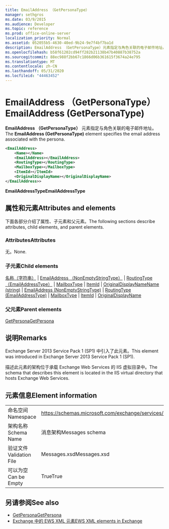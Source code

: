 ```yaml
---
title: EmailAddress （GetPersonaType）
manager: sethgros
ms.date: 03/9/2015
ms.audience: Developer
ms.topic: reference
ms.prod: office-online-server
localization_priority: Normal
ms.assetid: 052055b5-4630-40ed-9b24-9e7f4bf7ba1d
description: EmailAddress （GetPersonaType）元素指定与角色关联的电子邮件地址。
ms.openlocfilehash: b58f61202cd94ff282b21138b47b40887b38752a
ms.sourcegitcommit: 88ec988f2bb67c1866d06b361615f3674a24e795
ms.translationtype: MT
ms.contentlocale: zh-CN
ms.lasthandoff: 05/31/2020
ms.locfileid: "44463452"
---
```

# <a name="emailaddress-getpersonatype"></a><span data-ttu-id="6f242-103">EmailAddress （GetPersonaType）</span><span class="sxs-lookup"><span data-stu-id="6f242-103">EmailAddress (GetPersonaType)</span></span>

<span data-ttu-id="6f242-104">**EmailAddress （GetPersonaType）** 元素指定与角色关联的电子邮件地址。</span><span class="sxs-lookup"><span data-stu-id="6f242-104">The **EmailAddress (GetPersonaType)** element specifies the email address associated with the persona.</span></span> 
  
```XML
<EmailAddress>
    <Name></Name>
    <EmailAddress></EmailAddress>
    <RoutingType></RoutingType>
    <MailboxType></MailboxType>
    <ItemId></ItemId>
    <OriginalDisplayName></OriginalDisplayName>
</EmailAddress>>
```

 <span data-ttu-id="6f242-105">**EmailAddressType**</span><span class="sxs-lookup"><span data-stu-id="6f242-105">**EmailAddressType**</span></span>
## <a name="attributes-and-elements"></a><span data-ttu-id="6f242-106">属性和元素</span><span class="sxs-lookup"><span data-stu-id="6f242-106">Attributes and elements</span></span>

<span data-ttu-id="6f242-107">下面各部分介绍了属性、子元素和父元素。</span><span class="sxs-lookup"><span data-stu-id="6f242-107">The following sections describe attributes, child elements, and parent elements.</span></span>
  
### <a name="attributes"></a><span data-ttu-id="6f242-108">Attributes</span><span class="sxs-lookup"><span data-stu-id="6f242-108">Attributes</span></span>

<span data-ttu-id="6f242-109">无。</span><span class="sxs-lookup"><span data-stu-id="6f242-109">None.</span></span>
  
### <a name="child-elements"></a><span data-ttu-id="6f242-110">子元素</span><span class="sxs-lookup"><span data-stu-id="6f242-110">Child elements</span></span>

<span data-ttu-id="6f242-111">[名称（字符串）](name-string.md)  | [EmailAddress （NonEmptyStringType）](emailaddress-nonemptystringtype.md)  | [RoutingType （EmailAddressType）](routingtype-emailaddresstype.md)  | [MailboxType](mailboxtype.md)  | [ItemId](itemid.md)  | [OriginalDisplayName](originaldisplayname.md)</span><span class="sxs-lookup"><span data-stu-id="6f242-111">[Name (string)](name-string.md) | [EmailAddress (NonEmptyStringType)](emailaddress-nonemptystringtype.md) | [RoutingType (EmailAddressType)](routingtype-emailaddresstype.md) | [MailboxType](mailboxtype.md) | [ItemId](itemid.md) | [OriginalDisplayName](originaldisplayname.md)</span></span>
  
### <a name="parent-elements"></a><span data-ttu-id="6f242-112">父元素</span><span class="sxs-lookup"><span data-stu-id="6f242-112">Parent elements</span></span>

[<span data-ttu-id="6f242-113">GetPersona</span><span class="sxs-lookup"><span data-stu-id="6f242-113">GetPersona</span></span>](getpersona.md)
  
## <a name="remarks"></a><span data-ttu-id="6f242-114">说明</span><span class="sxs-lookup"><span data-stu-id="6f242-114">Remarks</span></span>

<span data-ttu-id="6f242-115">Exchange Server 2013 Service Pack 1 (SP1) 中引入了此元素。</span><span class="sxs-lookup"><span data-stu-id="6f242-115">This element was introduced in Exchange Server 2013 Service Pack 1 (SP1).</span></span>
  
<span data-ttu-id="6f242-116">描述此元素的架构位于承载 Exchange Web Services 的 IIS 虚拟目录中。</span><span class="sxs-lookup"><span data-stu-id="6f242-116">The schema that describes this element is located in the IIS virtual directory that hosts Exchange Web Services.</span></span>
  
## <a name="element-information"></a><span data-ttu-id="6f242-117">元素信息</span><span class="sxs-lookup"><span data-stu-id="6f242-117">Element information</span></span>

|||
|:-----|:-----|
|<span data-ttu-id="6f242-118">命名空间</span><span class="sxs-lookup"><span data-stu-id="6f242-118">Namespace</span></span>  <br/> |https://schemas.microsoft.com/exchange/services/2006/messages  <br/> |
|<span data-ttu-id="6f242-119">架构名称</span><span class="sxs-lookup"><span data-stu-id="6f242-119">Schema Name</span></span>  <br/> |<span data-ttu-id="6f242-120">消息架构</span><span class="sxs-lookup"><span data-stu-id="6f242-120">Messages schema</span></span>  <br/> |
|<span data-ttu-id="6f242-121">验证文件</span><span class="sxs-lookup"><span data-stu-id="6f242-121">Validation File</span></span>  <br/> |<span data-ttu-id="6f242-122">Messages.xsd</span><span class="sxs-lookup"><span data-stu-id="6f242-122">Messages.xsd</span></span>  <br/> |
|<span data-ttu-id="6f242-123">可以为空</span><span class="sxs-lookup"><span data-stu-id="6f242-123">Can be Empty</span></span>  <br/> |<span data-ttu-id="6f242-124">True</span><span class="sxs-lookup"><span data-stu-id="6f242-124">True</span></span>  <br/> |
   
## <a name="see-also"></a><span data-ttu-id="6f242-125">另请参阅</span><span class="sxs-lookup"><span data-stu-id="6f242-125">See also</span></span>

- [<span data-ttu-id="6f242-126">GetPersona</span><span class="sxs-lookup"><span data-stu-id="6f242-126">GetPersona</span></span>](getpersona.md)
- [<span data-ttu-id="6f242-127">Exchange 中的 EWS XML 元素</span><span class="sxs-lookup"><span data-stu-id="6f242-127">EWS XML elements in Exchange</span></span>](ews-xml-elements-in-exchange.md)

